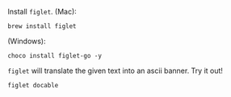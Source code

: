 

Install `figlet`. (Mac):

```bash|{type: 'command', platform: 'darwin'}
brew install figlet
```

(Windows):

```bash|{type: 'command', privileged: true, platform: 'win32'}
choco install figlet-go -y
```

`figlet` will translate the given text into an ascii banner. Try it out!

```bash|{type: 'command'}
figlet docable
```